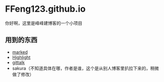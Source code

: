 # FFeng123.github.io
你好啊，这里是峰峰建博客的一个小项目

## 用到的东西
- [marked](https://marked.js.org/)
- [Highlight](https://highlightjs.org/)
- [gittalk](https://github.com/gitalk/gitalk)
- sakura（不知道具体在哪，作者是谁，这个是从别人博客里扒拉下来的，稍微做了修改）
